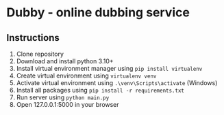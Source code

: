 # Dubby - online dubbing service

## Instructions
1. Clone repository
2. Download and install python 3.10+
3. Install virtual environment manager using `pip install virtualenv`
4. Create virtual environment using `virtualenv venv`
5. Activate virtual environment using `.\venv\Scripts\activate` (Windows)
6. Install all packages using `pip install -r requirements.txt`
7. Run server using `python main.py`
8. Open 127.0.0.1:5000 in your browser